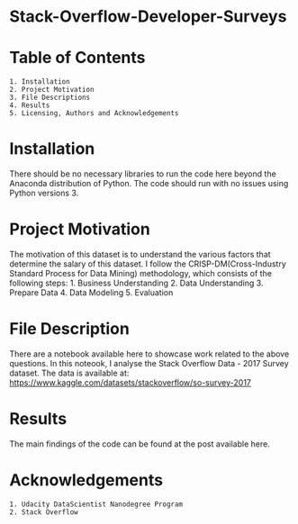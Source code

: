 # Stack-Overflow-Developer-Surveys
# Table of Contents

    1. Installation
    2. Project Motivation 
    3. File Descriptions
    4. Results
    5. Licensing, Authors and Acknowledgements
    
# Installation
There should be no necessary libraries to run the code here beyond the Anaconda distribution of Python. The code should run with no issues using Python versions 3.

# Project Motivation
The motivation of this dataset is to understand the various factors that determine the salary of this dataset.
I follow the CRISP-DM(Cross-Industry Standard Process for Data Mining) methodology, which consists of the following steps:
    1. Business Understanding
    2. Data Understanding
    3. Prepare Data
    4. Data Modeling
    5. Evaluation
    
# File Description
There are a notebook available here to showcase work related to the above questions.
In this noteook, I analyse the Stack Overflow Data - 2017 Survey dataset. The data is available at: https://www.kaggle.com/datasets/stackoverflow/so-survey-2017

# Results
The main findings of the code can be found at the post available here.
    
# Acknowledgements
    1. Udacity DataScientist Nanodegree Program
    2. Stack Overflow
